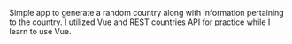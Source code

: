 Simple app to generate a random country along with information pertaining to the country. I utilized Vue and REST countries API for practice while I learn to use Vue.
